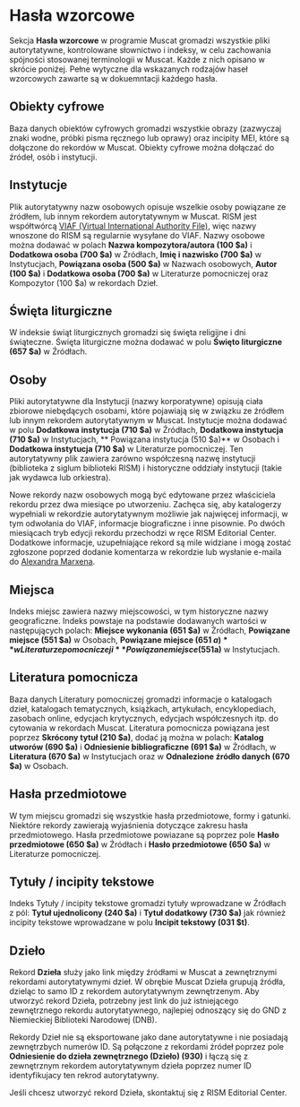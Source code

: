 # Hasła wzorcowe

Sekcja **Hasła wzorcowe** w programie Muscat gromadzi wszystkie pliki autorytatywne, kontrolowane słownictwo i indeksy, w celu zachowania spójności stosowanej terminologii w Muscat. Każde z nich opisano w skrócie poniżej. Pełne wytyczne dla wskazanych rodzajów haseł wzorcowych zawarte są w dokuemntacji każdego hasła.

## Obiekty cyfrowe

Baza danych obiektów cyfrowych gromadzi wszystkie obrazy (zazwyczaj znaki wodne, próbki pisma ręcznego lub oprawy) oraz incipity MEI, które są dołączone do rekordów w Muscat. Obiekty cyfrowe można dołączać do źródeł, osób i instytucji.

## Instytucje

Plik autorytatywny nazw osobowych opisuje wszelkie osoby powiązane ze źródłem, lub innym rekordem autorytatywnym w Muscat. RISM jest współtwórcą [VIAF (Virtual International Authority File)](https://www.viaf.org/), więc nazwy wnoszone do RISM są regularnie wysyłane do VIAF. Nazwy osobowe można dodawać w polach **Nazwa kompozytora/autora (100 $a)** i **Dodatkowa osoba (700 $a)** w Źródłach, **Imię i nazwisko (700 $a)** w Instytucjach, **Powiązana osoba (500 $a)** w Nazwach osobowych, **Autor (100 $a)** i **Dodatkowa osoba (700 $a)** w Literaturze pomocniczej oraz Kompozytor (100 $a)</strong> w rekordach Dzieł.

## Święta liturgiczne

W indeksie świąt liturgicznych gromadzi się święta religijne i dni świąteczne. Święta liturgiczne można dodawać w polu **Święto liturgiczne (657 $a)** w Źródłach.

## Osoby

Pliki autorytatywne dla Instytucji (nazwy korporatywne) opisują ciała zbiorowe niebędących osobami, które pojawiają się w związku ze źródłem lub innym rekordem autorytatywnym w Muscat. Instytucje można dodawać w polu **Dodatkowa instytucja (710 $a)** w Źródłach, **Dodatkowa instytucja (710 $a)** w Instytucjach, ** Powiązana instytucja (510 $a)** w Osobach i **Dodatkowa instytucja (710 $a)** w Literaturze pomocniczej. Ten autorytatywny plik zawiera zarówno współczesną nazwę instytucji (biblioteka z siglum biblioteki RISM) i historyczne oddziały instytucji (takie jak wydawca lub orkiestra).

Nowe rekordy nazw osobowych mogą być edytowane przez właściciela rekordu przez dwa miesiące po utworzeniu. Zachęca się, aby katalogerzy wypełniali w rekordzie autorytatywnym możliwie jak najwięcej informacji, w tym odwołania do VIAF, informacje biograficzne i inne pisownie. Po dwóch miesiącach tryb edycji rekordu przechodzi w ręce RISM Editorial Center. Dodatkowe informacje, uzupełniające rekord są mile widziane i mogą zostać zgłoszone poprzed dodanie komentarza w rekordzie lub wysłanie e-maila do [Alexandra Marxena](mailto:alexander.marxen@rism.info).

## Miejsca

Indeks miejsc zawiera nazwy miejscowości, w tym historyczne nazwy geograficzne. Indeks powstaje na podstawie dodawanych wartości w następujących polach: **Miejsce wykonania (651 $a)** w Żródłach, **Powiązane miejsce (551 $a)** w Osobach, **Powiązane miejsce (651 $a)** w Literaturze pomocniczej i **Powiązane miejsce (551$a)** w Instytucjach.

## Literatura pomocnicza

Baza danych Literatury pomocniczej gromadzi informacje o katalogach dzieł, katalogach tematycznych, książkach, artykułach, encyklopediach, zasobach online, edycjach krytycznych, edycjach współczesnych itp. do cytowania w rekordach Muscat. Literatura pomocnicza powiązana jest poprzez **Skrócony tytuł (210 $a)**, dodać ją można w polach: **Katalog utworów (690 $a)** i **Odniesienie bibliograficzne (691 $a)** w Źródłach, w **Literatura (670 $a)** w Instytucjach oraz w **Odnalezione źródło danych (670 $a)** w Osobach.

## Hasła przedmiotowe

W tym miejscu gromadzi się wszystkie hasła przedmiotowe, formy i gatunki. Niektóre rekordy zawierają wyjaśnienia dotyczące zakresu hasła przedmiotowego. Hasła przedmiotowe powiazane są poprzez pole **Hasło przedmiotowe (650 $a)** w Źródłach i **Hasło przedmiotowe (650 $a)** w Literaturze pomocniczej.

## Tytuły / incipity tekstowe

Indeks Tytuły / incipity tekstowe gromadzi tytuły wprowadzane w Źródłach z pól: **Tytuł ujednolicony (240 $a)** i **Tytuł dodatkowy (730 $a)** jak również incipity tekstowe wprowadzane w polu **Incipit tekstowy (031 $t)**.

## Dzieło

Rekord **Dzieła** służy jako link między źródłami w Muscat a zewnętrznymi rekordami autorytatywnymi dzieł. W obrębie Muscat Dzieła grupują źródła, dzieląc to samo ID z rekordem autorytatywnym zewnętrzenym. Aby utworzyć rekord Dzieła, potrzebny jest link do już istniejącego zewnętrznego rekordu autorytatywnego, najlepiej odnoszący się do GND z Niemieckiej Biblioteki Narodowej (DNB).

Rekordy Dzieł nie są eksportowane jako dane autorytatywne i nie posiadają zewnętrzbych numerów ID. Są połączone z rekordami źródeł poprzez pole **Odniesienie do dzieła zewnętrznego (Dzieło) (930)** i łączą się z zewnętrznym rekordem autorytatywnym dzieła poprzez numer ID identyfikujacy ten rekrod autorytatywny.

Jeśli chcesz utworzyć rekord Dzieła, skontaktuj się z RISM Editorial Center.
